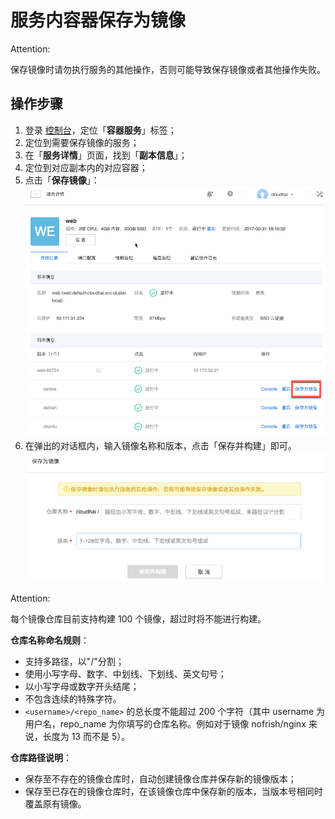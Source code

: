 # 服务内容器保存为镜像

<span>Attention:</span><div class="alertContent">保存镜像时请勿执行服务的其他操作，否则可能导致保存镜像或者其他操作失败。</div>

## 操作步骤

1. 登录 [控制台](https://c.163.com/dashboard#/m/microservice/)，定位「**容器服务**」标签；
2. 定位到需要保存镜像的服务；
3. 在「**服务详情**」页面，找到「**副本信息**」；
4. 定位到对应副本内的对应容器；
5. 点击「**保存镜像**」：
![](../../image/使用指南-构建镜像-容器保存为镜像.png)
6. 在弹出的对话框内，输入镜像名称和版本，点击「保存并构建」即可。
![](../../image/使用指南-构建镜像-容器保存为镜像-保存.png)

<span>Attention:</span><div class="alertContent">每个镜像仓库目前支持构建 100 个镜像，超过时将不能进行构建。</div>

**仓库名称命名规则**：
* 支持多路径，以"/"分割；
* 使用小写字母、数字、中划线、下划线、英文句号；
* 以小写字母或数字开头结尾；
* 不包含连续的特殊字符。
* `<username>/<repo_name>` 的总长度不能超过 200 个字符（其中 username 为用户名，repo_name 为你填写的仓库名称。例如对于镜像 nofrish/nginx 来说，长度为 13 而不是 5）。

**仓库路径说明**：
* 保存至不存在的镜像仓库时，自动创建镜像仓库并保存新的镜像版本；
* 保存至已存在的镜像仓库时，在该镜像仓库中保存新的版本，当版本号相同时覆盖原有镜像。